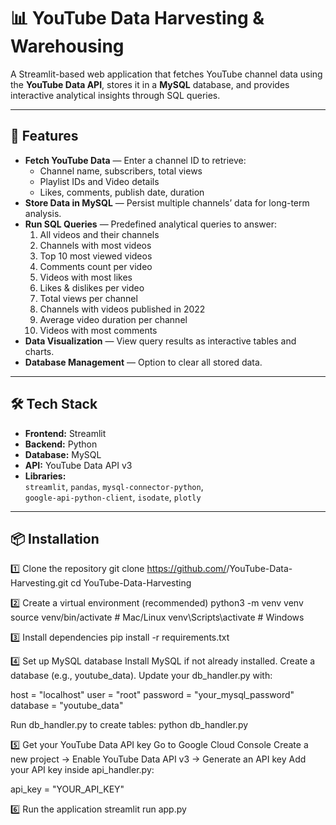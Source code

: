 # 📊 YouTube Data Harvesting & Warehousing

A Streamlit-based web application that fetches YouTube channel data using the **YouTube Data API**, stores it in a **MySQL** database, and provides interactive analytical insights through SQL queries.

---

## 🚀 Features
- **Fetch YouTube Data** — Enter a channel ID to retrieve:
  - Channel name, subscribers, total views
  - Playlist IDs and Video details
  - Likes, comments, publish date, duration
- **Store Data in MySQL** — Persist multiple channels’ data for long-term analysis.
- **Run SQL Queries** — Predefined analytical queries to answer:
  1. All videos and their channels
  2. Channels with most videos
  3. Top 10 most viewed videos
  4. Comments count per video
  5. Videos with most likes
  6. Likes & dislikes per video
  7. Total views per channel
  8. Channels with videos published in 2022
  9. Average video duration per channel
  10. Videos with most comments
- **Data Visualization** — View query results as interactive tables and charts.
- **Database Management** — Option to clear all stored data.

---

## 🛠️ Tech Stack
- **Frontend:** Streamlit
- **Backend:** Python
- **Database:** MySQL
- **API:** YouTube Data API v3
- **Libraries:**  
  `streamlit`, `pandas`, `mysql-connector-python`,  
  `google-api-python-client`, `isodate`, `plotly`

---

## 📦 Installation

1️⃣ Clone the repository
git clone https://github.com/<your-username>/YouTube-Data-Harvesting.git
cd YouTube-Data-Harvesting

2️⃣ Create a virtual environment (recommended)
python3 -m venv venv
source venv/bin/activate    # Mac/Linux
venv\Scripts\activate       # Windows

3️⃣ Install dependencies
pip install -r requirements.txt

4️⃣ Set up MySQL database
Install MySQL if not already installed.
Create a database (e.g., youtube_data).
Update your db_handler.py with:

host = "localhost"
user = "root"
password = "your_mysql_password"
database = "youtube_data"

Run db_handler.py to create tables:
python db_handler.py

5️⃣ Get your YouTube Data API key
Go to Google Cloud Console
Create a new project → Enable YouTube Data API v3 → Generate an API key
Add your API key inside api_handler.py:

api_key = "YOUR_API_KEY"

6️⃣ Run the application
streamlit run app.py

